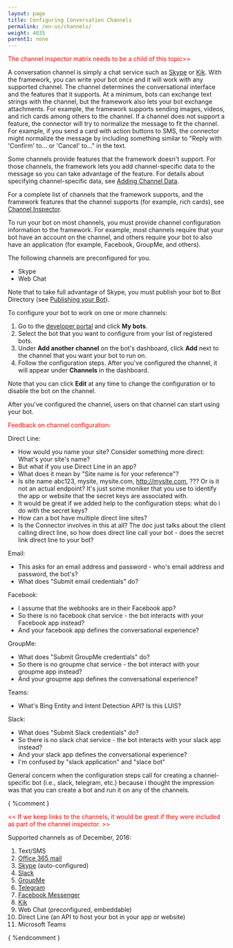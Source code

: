 ```yaml
---
layout: page
title: Configuring Conversation Channels
permalink: /en-us/channels/
weight: 4035
parent1: none
---
```



<span style="color:red">The channel inspector matrix needs to be a child of this topic>></span>

A conversation channel is simply a chat service such as [Skype](http://www.skype.com/) or [Kik](https://www.kik.com/). With the framework, you can write your bot once and it will work with any supported channel. The channel determines the conversational interface and the features that it supports. At a minimum, bots can exchange text strings with the channel, but the framework also lets your bot exchange attachments. For example, the framework supports sending images, videos, and rich cards among others to the channel. If a channel does not support a feature, the connector will try to normalize the message to fit the channel. For example, if you send a card with action buttons to SMS, the connector might normalize the message by including something similar to "Reply with 'Confirm' to... or 'Cancel' to..." in the text.

Some channels provide features that the framework doesn't support. For those channels, the framework lets you add channel-specific data to the message so you can take advantage of the feature. For details about specifying channel-specific data, see [Adding Channel Data](/en-us/core-concepts/channeldata/).

For a complete list of channels that the framework supports, and the framework features that the channel supports (for example, rich cards), see [Channel Inspector](/en-us/channel-inspector). 

To run your bot on most channels, you must provide channel configuration information to the framework. For example, most channels require that your bot have an account on the channel, and others require your bot to also have an application (for example, Facebook, GroupMe, and others).

The following channels are preconfigured for you.

* Skype
* Web Chat

Note that to take full advantage of Skype, you must publish your bot to Bot Directory (see [Publishing your Bot](/en-us/publishing/)).

To configure your bot to work on one or more channels:

1. Go to the [developer portal](https://dev.botframework.com) and click **My bots**. 
2. Select the bot that you want to configure from your list of registered bots.
3. Under **Add another channel** on the bot's dashboard, click **Add** next to the channel that you want your bot to run on.
4. Follow the configuration steps. After you've configured the channel, it will appear under **Channels** in the dashboard. 

Note that you can click **Edit** at any time to change the configuration or to disable the bot on the channel.

After you've configured the channel, users on that channel can start using your bot.




<span style="color:red">Feedback on channel configuration:

Direct Line:

- How would you name your site? Consider something more direct: What's your site's name?
- But what if you use Direct Line in an app?
- What does it mean by "Site name is for your reference"?
- Is site name abc123, mysite, mysite.com, http://mysite.com, ??? Or is it not an actual endpoint? It's just some moniker that you use to identify the app or website that the secret keys are associated with.
- It would be great if we added help to the configuration steps: what do i do with the secret keys?
- How can a bot have multiple direct line sites?
- Is the Connector involves in this at all? The doc just talks about the client calling direct line, so how does direct line call your bot - does the secret link direct line to your bot? 

Email:

- This asks for an email address and password - who's email address and password, the bot's? 
- What does "Submit email credentials" do?

Facebook:

- I assume that the webhooks are in their Facebook app?
- So there is no facebook chat service - the bot interacts with your Facebook app instead?
- And your facebook app defines the conversational experience?

GroupMe:

- What does "Submit GroupMe credentials" do?
- So there is no groupme chat service - the bot interact with your groupme app instead?
- And your groupme app defines the conversational experience?

Teams:

- What's Bing Entity and Intent Detection API? Is this LUIS?

Slack:

- What does "Submit Slack credentials" do?
- So there is no slack chat service - the bot interacts with your slack app instead?
- And your slack app defines the conversational experience?
- I'm confused by "slack application" and "slace bot"

General concern when the configuration steps call for creating a channel-specific bot (i.e., slack, telegram, etc.) because i thought the impression was that you can create a bot and run it on any of the channels.

</span>


{ %comment }

<span style="color:red"><< If we keep links to the channels, it would be great if they were included as part of the channel inspector. >></span>

Supported channels as of December, 2016:

1. Text/SMS
2. [Office 365 mail](http://www.office.com/)
3. [Skype](http://www.skype.com/) (auto-configured)
4. [Slack](http://slack.com/)
5. [GroupMe](http://groupme.com/)
6. [Telegram](http://telegram.org/)
7. [Facebook Messenger](http://www.messenger.com/)
8. [Kik](https://www.kik.com/)
9. Web Chat (preconfigured, embeddable)
10. Direct Line (an API to host your bot in your app or website)
11. Microsoft Teams

{ %endcomment }